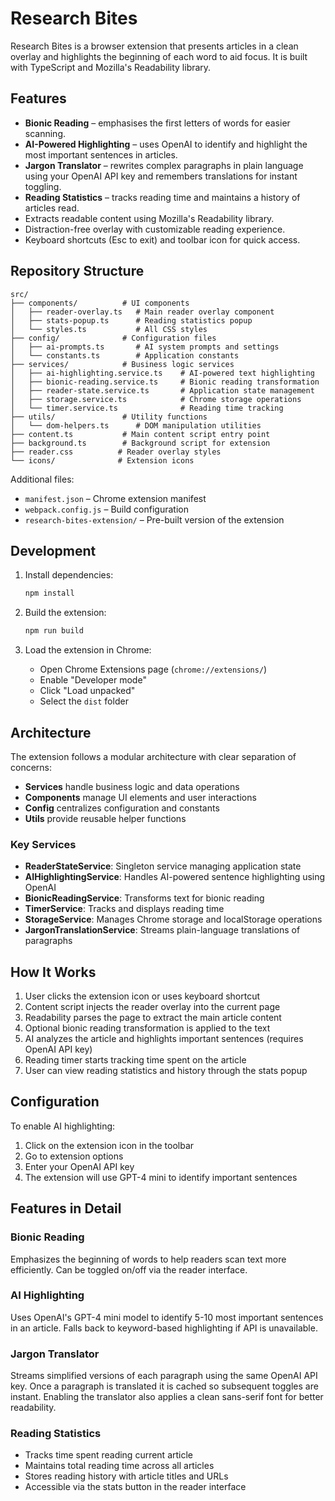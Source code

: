 # Research Bites

Research Bites is a browser extension that presents articles in a clean overlay and highlights the beginning of each word to aid focus. It is built with TypeScript and Mozilla's Readability library.

## Features

- **Bionic Reading** – emphasises the first letters of words for easier scanning.
- **AI-Powered Highlighting** – uses OpenAI to identify and highlight the most important sentences in articles.
- **Jargon Translator** – rewrites complex paragraphs in plain language using your OpenAI API key and remembers translations for instant toggling.
- **Reading Statistics** – tracks reading time and maintains a history of articles read.
- Extracts readable content using Mozilla's Readability library.
- Distraction-free overlay with customizable reading experience.
- Keyboard shortcuts (Esc to exit) and toolbar icon for quick access.

## Repository Structure

```
src/
├── components/          # UI components
│   ├── reader-overlay.ts   # Main reader overlay component
│   ├── stats-popup.ts      # Reading statistics popup
│   └── styles.ts           # All CSS styles
├── config/              # Configuration files
│   ├── ai-prompts.ts       # AI system prompts and settings
│   └── constants.ts        # Application constants
├── services/            # Business logic services
│   ├── ai-highlighting.service.ts    # AI-powered text highlighting
│   ├── bionic-reading.service.ts     # Bionic reading transformation
│   ├── reader-state.service.ts       # Application state management
│   ├── storage.service.ts            # Chrome storage operations
│   └── timer.service.ts              # Reading time tracking
├── utils/               # Utility functions
│   └── dom-helpers.ts      # DOM manipulation utilities
├── content.ts           # Main content script entry point
├── background.ts        # Background script for extension
├── reader.css          # Reader overlay styles
└── icons/              # Extension icons
```

Additional files:
- `manifest.json` – Chrome extension manifest
- `webpack.config.js` – Build configuration
- `research-bites-extension/` – Pre-built version of the extension

## Development

1. Install dependencies:
   ```bash
   npm install
   ```

2. Build the extension:
   ```bash
   npm run build
   ```

3. Load the extension in Chrome:
   - Open Chrome Extensions page (`chrome://extensions/`)
   - Enable "Developer mode"
   - Click "Load unpacked"
   - Select the `dist` folder

## Architecture

The extension follows a modular architecture with clear separation of concerns:

- **Services** handle business logic and data operations
- **Components** manage UI elements and user interactions
- **Config** centralizes configuration and constants
- **Utils** provide reusable helper functions

### Key Services

- **ReaderStateService**: Singleton service managing application state
- **AIHighlightingService**: Handles AI-powered sentence highlighting using OpenAI
- **BionicReadingService**: Transforms text for bionic reading
- **TimerService**: Tracks and displays reading time
- **StorageService**: Manages Chrome storage and localStorage operations
- **JargonTranslationService**: Streams plain-language translations of paragraphs

## How It Works

1. User clicks the extension icon or uses keyboard shortcut
2. Content script injects the reader overlay into the current page
3. Readability parses the page to extract the main article content
4. Optional bionic reading transformation is applied to the text
5. AI analyzes the article and highlights important sentences (requires OpenAI API key)
6. Reading timer starts tracking time spent on the article
7. User can view reading statistics and history through the stats popup

## Configuration

To enable AI highlighting:
1. Click on the extension icon in the toolbar
2. Go to extension options
3. Enter your OpenAI API key
4. The extension will use GPT-4 mini to identify important sentences

## Features in Detail

### Bionic Reading
Emphasizes the beginning of words to help readers scan text more efficiently. Can be toggled on/off via the reader interface.

### AI Highlighting
Uses OpenAI's GPT-4 mini model to identify 5-10 most important sentences in an article. Falls back to keyword-based highlighting if API is unavailable.

### Jargon Translator
Streams simplified versions of each paragraph using the same OpenAI API key. Once a paragraph is translated it is cached so subsequent toggles are instant. Enabling the translator also applies a clean sans-serif font for better readability.

### Reading Statistics
- Tracks time spent reading current article
- Maintains total reading time across all articles
- Stores reading history with article titles and URLs
- Accessible via the stats button in the reader interface
